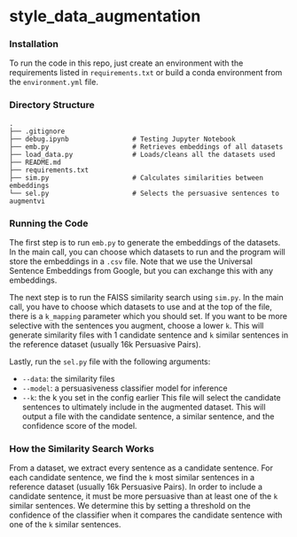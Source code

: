 # style_data_augmentation

### Installation
To run the code in this repo, just create an environment with the requirements listed in `requirements.txt` or build a conda environment from the `environment.yml` file.

### Directory Structure
    .
    ├── .gitignore                   
    ├── debug.ipynb                # Testing Jupyter Notebook
    ├── emb.py                     # Retrieves embeddings of all datasets
    ├── load_data.py               # Loads/cleans all the datasets used
    ├── README.md   
    ├── requirements.txt
    ├── sim.py                     # Calculates similarities between embeddings
    └── sel.py                     # Selects the persuasive sentences to augmentvi 

### Running the Code

The first step is to run `emb.py` to generate the embeddings of the datasets. In the main call, you can choose which datasets to run and the program will store the embeddings in a `.csv` file. Note that we use the Universal Sentence Embeddings from Google, but you can exchange this with any embeddings.

The next step is to run the FAISS similarity search using `sim.py`. In the main call, you have to choose which datasets to use and at the top of the file, there is a `k_mapping` parameter which you should set. If you want to be more selective with the sentences you augment, choose a lower `k`. This will generate similarity files with 1 candidate sentence and `k` similar sentences in the reference dataset (usually 16k Persuasive Pairs).

Lastly, run the `sel.py` file with the following arguments:
- `--data`: the similarity files
- `--model`: a persuasiveness classifier model for inference 
- `--k`: the k you set in the config earlier
This file will select the candidate sentences to ultimately include in the augmented dataset. This will output a file with the candidate sentence, a similar sentence, and the confidence score of the model.

### How the Similarity Search Works

From a dataset, we extract every sentence as a candidate sentence. For each candidate sentence, we find the `k` most similar sentences in a reference dataset (usually 16k Persuasive Pairs). In order to include a candidate sentence, it must be more persuasive than at least one of the `k` similar sentences. We determine this by setting a threshold on the confidence of the classifier when it compares the candidate sentence with one of the `k` similar sentences.
